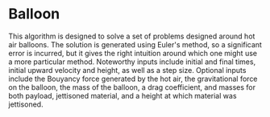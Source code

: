 # Balloon
This algorithm is designed to solve a set of problems designed around hot air balloons. The solution is generated using Euler's method, so a significant error is incurred, but it gives the right intuition around which one might use a more particular method. Noteworthy inputs include initial and final times, initial upward velocity and height, as well as a step size. Optional inputs include the Bouyancy force generated by the hot air, the gravitational force on the balloon, the mass of the balloon, a drag coefficient, and masses for both payload, jettisoned material, and a height at which material was jettisoned.
